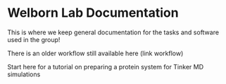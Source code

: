 # Welborn Lab Documentation

This is where we keep general documentation for the tasks and software used in the group!

There is an older workflow still available here (link workflow) 


Start here for a tutorial on preparing a protein system for Tinker MD simulations






